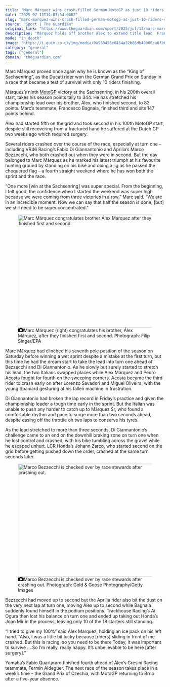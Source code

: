 ```yaml
---
title: "Marc Márquez wins crash-filled German MotoGP as just 10 riders complete race"
date: "2025-07-13T14:07:54.000Z"
slug: "marc-marquez-wins-crash-filled-german-motogp-as-just-10-riders-complete-race"
source: "Sport | The Guardian"
original_link: "https://www.theguardian.com/sport/2025/jul/13/marc-marquez-german-moto-gp-race-report"
description: "Márquez holds off brother Álex to extend title lead  Francesco Bagnaia third as eight riders crash out  Marc Márquez proved once again why he is known as the “King of Sachsenring”, as the Ducati rider won the German Grand Prix on Sunday in a race that became a test of survival with only 10 riders finishing. Márquez’s ninth MotoGP victory at the Sachsenring, in his 200th overall start, takes his season points tally to 344. He has stretched his championship lead over his brother, Álex, who finished second, to 83 points. Marc’s teammate, Francesco Bagnaia, finished third and sits 147 points behind.  Continue reading..."
mode: "in_depth"
image: "https://i.guim.co.uk/img/media/9a958456c8454a32b86db40866ca6fb6633217b4/350_0_4144_3317/master/4144.jpg?width=1200&height=630&quality=85&auto=format&fit=crop&overlay-align=bottom%2Cleft&overlay-width=100p&overlay-base64=L2ltZy9zdGF0aWMvb3ZlcmxheXMvdGctZGVmYXVsdC5wbmc&enable=upscale&s=9cc3f71a1e977a278f26ef54c5f4bedb"
category: "general"
tags: ["general"]
domain: "theguardian.com"
---
```

<div id="readability-page-1" class="page"><div id="maincontent"><p>Marc Márquez proved once again why he is known as the “King of Sachsenring”, as the Ducati rider won the German Grand Prix on Sunday in a race that became a test of survival with only 10 riders finishing.</p><p>Márquez’s ninth <a href="https://www.theguardian.com/sport/motogp" data-link-name="in body link" data-component="auto-linked-tag">MotoGP</a> victory at the Sachsenring, in his 200th overall start, takes his season points tally to 344. He has stretched his championship lead over his brother, Álex, who finished second, to 83 points. Marc’s teammate, Francesco Bagnaia, finished third and sits 147 points behind.</p><figure id="7c1b2eb3-551f-4ffc-ac28-f6d15e75ee56" data-spacefinder-role="richLink" data-spacefinder-type="model.dotcomrendering.pageElements.RichLinkBlockElement"><gu-island name="RichLinkComponent" priority="feature" deferuntil="idle" props="{&quot;richLinkIndex&quot;:2,&quot;element&quot;:{&quot;_type&quot;:&quot;model.dotcomrendering.pageElements.RichLinkBlockElement&quot;,&quot;prefix&quot;:&quot;Related: &quot;,&quot;text&quot;:&quot;Marc Márquez wins battle of brothers to delight Ducati fans at Italian GP&quot;,&quot;elementId&quot;:&quot;7c1b2eb3-551f-4ffc-ac28-f6d15e75ee56&quot;,&quot;role&quot;:&quot;richLink&quot;,&quot;url&quot;:&quot;https://www.theguardian.com/sport/2025/jun/22/marc-marquez-wins-battle-of-brothers-ducati-italian-grand-prix-moto-gp&quot;},&quot;ajaxUrl&quot;:&quot;https://api.nextgen.guardianapps.co.uk&quot;,&quot;format&quot;:{&quot;design&quot;:0,&quot;display&quot;:0,&quot;theme&quot;:2}}"></gu-island></figure><p>Álex had started fifth on the grid and took second in his 100th MotoGP start, despite still recovering from a fractured hand he suffered at the Dutch GP two weeks ago which required surgery.</p><p>Several riders crashed over the course of the race, especially at turn one – including VR46 Racing’s Fabio Di Giannantonio and Aprilia’s Marco Bezzecchi, who both crashed out when they were in second. But the day belonged to Marc Márquez as he marked his latest triumph at his favourite hunting ground by standing on his bike and doing a jig as he passed the chequered flag – a fourth straight weekend where he has won both the sprint and the race.</p><p>“One more [win at the Sachsenring] was super special. From the beginning, I felt good, the confidence when I started the weekend was super high because we were coming from three victories in a row,” Marc said. “We are in an incredible moment. Now we can say that half the season is done, [but] we still need to be super concentrated.”</p><figure id="779035ba-6aaf-41cf-9081-0b9738920cfd" data-spacefinder-role="inline" data-spacefinder-type="model.dotcomrendering.pageElements.ImageBlockElement"><div id="img-2"><picture><source srcset="https://i.guim.co.uk/img/media/bbd8afa96c7e59dd3908a2cae0a2aba44ecb89e4/6_0_2448_1958/master/2448.jpg?width=620&amp;dpr=2&amp;s=none&amp;crop=none" media="(min-width: 660px) and (-webkit-min-device-pixel-ratio: 1.25), (min-width: 660px) and (min-resolution: 120dpi)"><source srcset="https://i.guim.co.uk/img/media/bbd8afa96c7e59dd3908a2cae0a2aba44ecb89e4/6_0_2448_1958/master/2448.jpg?width=620&amp;dpr=1&amp;s=none&amp;crop=none" media="(min-width: 660px)"><source srcset="https://i.guim.co.uk/img/media/bbd8afa96c7e59dd3908a2cae0a2aba44ecb89e4/6_0_2448_1958/master/2448.jpg?width=605&amp;dpr=2&amp;s=none&amp;crop=none" media="(min-width: 480px) and (-webkit-min-device-pixel-ratio: 1.25), (min-width: 480px) and (min-resolution: 120dpi)"><source srcset="https://i.guim.co.uk/img/media/bbd8afa96c7e59dd3908a2cae0a2aba44ecb89e4/6_0_2448_1958/master/2448.jpg?width=605&amp;dpr=1&amp;s=none&amp;crop=none" media="(min-width: 480px)"><source srcset="https://i.guim.co.uk/img/media/bbd8afa96c7e59dd3908a2cae0a2aba44ecb89e4/6_0_2448_1958/master/2448.jpg?width=445&amp;dpr=2&amp;s=none&amp;crop=none" media="(min-width: 320px) and (-webkit-min-device-pixel-ratio: 1.25), (min-width: 320px) and (min-resolution: 120dpi)"><source srcset="https://i.guim.co.uk/img/media/bbd8afa96c7e59dd3908a2cae0a2aba44ecb89e4/6_0_2448_1958/master/2448.jpg?width=445&amp;dpr=1&amp;s=none&amp;crop=none" media="(min-width: 320px)"><img alt="Marc Márquez congratulates brother Álex Márquez after they finished first and second." src="https://i.guim.co.uk/img/media/bbd8afa96c7e59dd3908a2cae0a2aba44ecb89e4/6_0_2448_1958/master/2448.jpg?width=445&amp;dpr=1&amp;s=none&amp;crop=none" width="445" height="355.9272875816994" loading="lazy"></picture></div><figcaption data-spacefinder-role="inline"><span><svg width="18" height="13" viewBox="0 0 18 13"><path d="M18 3.5v8l-1.5 1.5h-15l-1.5-1.5v-8l1.5-1.5h3.5l2-2h4l2 2h3.5l1.5 1.5zm-9 7.5c1.9 0 3.5-1.6 3.5-3.5s-1.6-3.5-3.5-3.5-3.5 1.6-3.5 3.5 1.6 3.5 3.5 3.5z"></path></svg></span><span>Marc Márquez (right) congratulates his brother, Álex Márquez, after they finished first and second.</span> Photograph: Filip Singer/EPA</figcaption></figure><p>Marc Márquez had clinched his seventh pole position of the season on Saturday before winning a wet sprint despite a mistake at the first turn, but this time he had the dream start to take the lead into turn one ahead of Bezzecchi and Di Giannantonio. As he slowly but surely started to stretch his lead, the two Italians swapped places while Álex Márquez and Pedro Acosta fought for fourth on the sweeping corners. Acosta became the third rider to crash early on after Lorenzo Savadori and Miguel Oliveira, with the young Spaniard gesturing at his fallen machine in frustration.</p><p>Di Giannantonio had broken the lap record in Friday’s practice and given the championship leader a tough time early in the sprint. But the Italian was unable to push any harder to catch up to Márquez Sr, who found a comfortable rhythm and pace to surge more than two seconds ahead, despite easing off the throttle on two laps to conserve his tyres.</p><p>As the lead stretched to more than three seconds, Di Giannantonio’s challenge came to an end on the downhill braking zone on turn one when he lost control and crashed, with his bike tumbling across the gravel while he escaped unhurt. LCR Honda’s Johann Zarco, who started second on the grid before getting pushed down the order, crashed at the same turn seconds later.</p><figure id="4f63f59a-c1b8-46ec-8b1c-d26fbb0a40cf" data-spacefinder-role="inline" data-spacefinder-type="model.dotcomrendering.pageElements.ImageBlockElement"><div id="img-3"><picture><source srcset="https://i.guim.co.uk/img/media/7becd53c53a5db3d85b3f3d0b1767ca72e5e8844/264_0_2641_2113/master/2641.jpg?width=620&amp;dpr=2&amp;s=none&amp;crop=none" media="(min-width: 660px) and (-webkit-min-device-pixel-ratio: 1.25), (min-width: 660px) and (min-resolution: 120dpi)"><source srcset="https://i.guim.co.uk/img/media/7becd53c53a5db3d85b3f3d0b1767ca72e5e8844/264_0_2641_2113/master/2641.jpg?width=620&amp;dpr=1&amp;s=none&amp;crop=none" media="(min-width: 660px)"><source srcset="https://i.guim.co.uk/img/media/7becd53c53a5db3d85b3f3d0b1767ca72e5e8844/264_0_2641_2113/master/2641.jpg?width=605&amp;dpr=2&amp;s=none&amp;crop=none" media="(min-width: 480px) and (-webkit-min-device-pixel-ratio: 1.25), (min-width: 480px) and (min-resolution: 120dpi)"><source srcset="https://i.guim.co.uk/img/media/7becd53c53a5db3d85b3f3d0b1767ca72e5e8844/264_0_2641_2113/master/2641.jpg?width=605&amp;dpr=1&amp;s=none&amp;crop=none" media="(min-width: 480px)"><source srcset="https://i.guim.co.uk/img/media/7becd53c53a5db3d85b3f3d0b1767ca72e5e8844/264_0_2641_2113/master/2641.jpg?width=445&amp;dpr=2&amp;s=none&amp;crop=none" media="(min-width: 320px) and (-webkit-min-device-pixel-ratio: 1.25), (min-width: 320px) and (min-resolution: 120dpi)"><source srcset="https://i.guim.co.uk/img/media/7becd53c53a5db3d85b3f3d0b1767ca72e5e8844/264_0_2641_2113/master/2641.jpg?width=445&amp;dpr=1&amp;s=none&amp;crop=none" media="(min-width: 320px)"><img alt="Marco Bezzecchi is checked over by race stewards after crashing out." src="https://i.guim.co.uk/img/media/7becd53c53a5db3d85b3f3d0b1767ca72e5e8844/264_0_2641_2113/master/2641.jpg?width=445&amp;dpr=1&amp;s=none&amp;crop=none" width="445" height="356.03369935630445" loading="lazy"></picture></div><figcaption data-spacefinder-role="inline"><span><svg width="18" height="13" viewBox="0 0 18 13"><path d="M18 3.5v8l-1.5 1.5h-15l-1.5-1.5v-8l1.5-1.5h3.5l2-2h4l2 2h3.5l1.5 1.5zm-9 7.5c1.9 0 3.5-1.6 3.5-3.5s-1.6-3.5-3.5-3.5-3.5 1.6-3.5 3.5 1.6 3.5 3.5 3.5z"></path></svg></span><span>Marco Bezzecchi is checked over by race stewards after crashing out.</span> Photograph: Gold &amp; Goose Photography/Getty Images</figcaption></figure><p>Bezzecchi had moved up to second but the Aprilia rider also bit the dust on the very next lap at turn one, moving Álex up to second while Bagnaia suddenly found himself in the podium positions. Trackhouse Racing’s Ai Ogura then lost his balance on turn one and ended up taking out Honda’s Joan Mir in the process, leaving only 10 of the 18 starters still standing.</p><p>“I tried to give my 100%” said Álex Marquez, holding an ice pack on his left hand. “Also, I was a little bit lucky because [riders] sliding in front of me crashed. But this is racing, so you need to be there,Today, it was important to survive … So I’m really, really happy. It’s unbelievable to be here [after surgery].”</p><p>Yamaha’s Fabio Quartararo finished fourth ahead of Álex’s Gresini Racing teammate, Fermin Aldeguer. The next race of the season takes place in a week’s time – the Grand Prix of Czechia, with MotoGP returning to Brno after a five-year absence.</p></div></div>